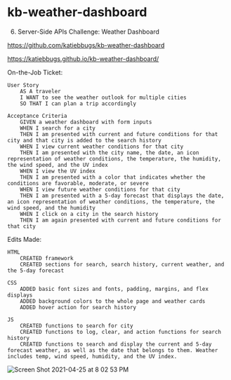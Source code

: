 # kb-weather-dashboard
6. Server-Side APIs Challenge: Weather Dashboard

https://github.com/katiebbugs/kb-weather-dashboard

https://katiebbugs.github.io/kb-weather-dashboard/

On-the-Job Ticket:

    User Story
        AS A traveler
        I WANT to see the weather outlook for multiple cities
        SO THAT I can plan a trip accordingly

    Acceptance Criteria
        GIVEN a weather dashboard with form inputs
        WHEN I search for a city
        THEN I am presented with current and future conditions for that city and that city is added to the search history
        WHEN I view current weather conditions for that city
        THEN I am presented with the city name, the date, an icon representation of weather conditions, the temperature, the humidity, the wind speed, and the UV index
        WHEN I view the UV index
        THEN I am presented with a color that indicates whether the conditions are favorable, moderate, or severe
        WHEN I view future weather conditions for that city
        THEN I am presented with a 5-day forecast that displays the date, an icon representation of weather conditions, the temperature, the wind speed, and the humidity
        WHEN I click on a city in the search history
        THEN I am again presented with current and future conditions for that city

Edits Made:
    
    HTML
        CREATED framework
        CREATED sections for search, search history, current weather, and the 5-day forecast

    CSS
        ADDED basic font sizes and fonts, padding, margins, and flex displays
        ADDED background colors to the whole page and weather cards
        ADDED hover action for search history

    JS
        CREATED functions to search for city
        CREATED functions to log, clear, and action functions for search history
        CREATED functions to search and display the current and 5-day forecast weather, as well as the date that belongs to them. Weather includes temp, wind speed, humidity, and the UV index.

![Screen Shot 2021-04-25 at 8 02 53 PM](https://user-images.githubusercontent.com/79028196/116019734-1a84fa80-a602-11eb-930e-9b17b4b82922.png)
